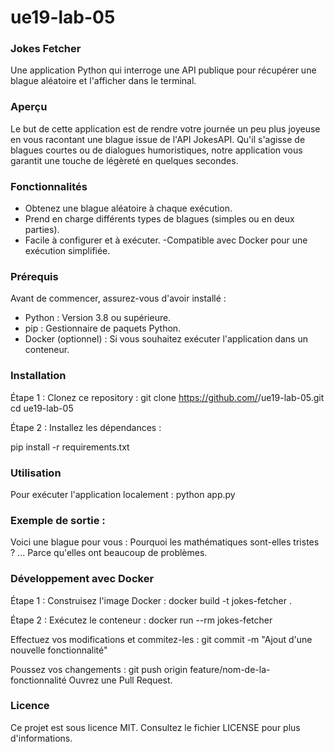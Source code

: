 # ue19-lab-05


### Jokes Fetcher
Une application Python qui interroge une API publique pour récupérer une blague aléatoire et l'afficher dans le terminal.

### Aperçu
Le but de cette application est de rendre votre journée un peu plus joyeuse en vous racontant une blague issue de l'API JokesAPI. Qu'il s'agisse de blagues courtes ou de dialogues humoristiques, notre application vous garantit une touche de légèreté en quelques secondes.

### Fonctionnalités
- Obtenez une blague aléatoire à chaque exécution.
- Prend en charge différents types de blagues (simples ou en deux parties).
- Facile à configurer et à exécuter.
-Compatible avec Docker pour une exécution simplifiée.

### Prérequis
Avant de commencer, assurez-vous d'avoir installé :

- Python : Version 3.8 ou supérieure.
- pip : Gestionnaire de paquets Python.
- Docker (optionnel) : Si vous souhaitez exécuter l'application dans un conteneur.
  
### Installation
Étape 1 : Clonez ce repository :
git clone https://github.com/<votre-utilisateur>/ue19-lab-05.git
cd ue19-lab-05

Étape 2 : Installez les dépendances :

pip install -r requirements.txt

### Utilisation
Pour exécuter l'application localement :
python app.py

### Exemple de sortie :
Voici une blague pour vous :
Pourquoi les mathématiques sont-elles tristes ? ... Parce qu'elles ont beaucoup de problèmes.

### Développement avec Docker
Étape 1 : Construisez l'image Docker :
docker build -t jokes-fetcher .

Étape 2 : Exécutez le conteneur :
docker run --rm jokes-fetcher


Effectuez vos modifications et commitez-les :
git commit -m "Ajout d'une nouvelle fonctionnalité"

Poussez vos changements :
git push origin feature/nom-de-la-fonctionnalité
Ouvrez une Pull Request.

### Licence
Ce projet est sous licence MIT. Consultez le fichier LICENSE pour plus d'informations.

